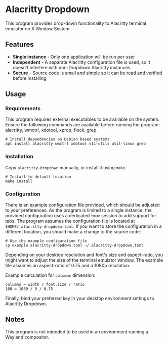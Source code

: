 # Alacritty Dropdown

This program provides drop-down functionality to Alacritty terminal emulator on
X Window System.

## Features

 * **Single instance** - Only one application will be run per user
 * **Independent** - A separate Alacritty configuration file is used, so it
   doesn't interfere with non-Dropdown Alacritty instances
 * **Secure** - Source code is small and simple so it can be read and verified
   before installing

## Usage

### Requirements

This program requires external executables to be available on the system.
Ensure the following commands are available before running the program:
alacritty, wmctrl, xdotool, xprop, flock, grep.

```shell
# Install dependencies on Debian based systems
apt install alacritty wmctrl xdotool x11-utils util-linux grep
```

### Installation

Copy `alacritty-dropdown` manually, or install it using `make`.

```shell
# Install to default location
make install
```

### Configuration

There is an example configuration file provided, which should be adjusted to
your preferences. As the program is limited to a single instance, the provided
configuration uses a dedicated `tmux` session to add support for tabs. The
program assumes the configuration file is located at
`$HOME/.alacritty-dropdown.toml`. If you want to store the configuration in a
different location, you should make a change to the source code.

```shell
# Use the example configuration file
cp example.alacritty-dropdown.toml ~/.alacritty-dropdown.toml
```

Depending on your desktop resolution and font's size and aspect-ratio, you
might want to adjust the size of the terminal emulator window. The example file
assumes an aspect-ratio of 0.75 and a 1080p resolution.

Example calculation for `columns` dimension:
```
columns = width / font.size / ratio
160 = 1080 / 9 / 0.75
```

Finally, bind your preferred key in your desktop environment settings to Alacritty Dropdown.

## Notes

This program is not intended to be used in an environment running a Wayland compositor.
